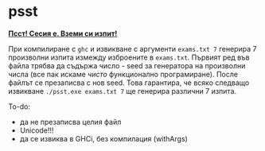 # psst

[**Псст! Сесия е. Вземи си изпит!**](https://www.facebook.com/fssfmi/photos/a.298577893501365.92034.160019734023849/1964493020243169/?type=1&theater)

При компилиране с `ghc` и извикване с аргументи `exams.txt 7` генерира 7 произволни изпита измежду изброените в `exams.txt`. Първият ред във файла трябва да съдържа число - seed за генератора на произволни числа (все пак искаме _чисто_ функционално програмиране). После файлът се презаписва с нов seed. Това гарантира, че всяко следващо извикване `./psst.exe exams.txt 7` ще генерира различни 7 изпита.

To-do:
* да не презаписва целия файл
* Unicode!!!
* да се извиква в GHCi, без компилация (withArgs)
